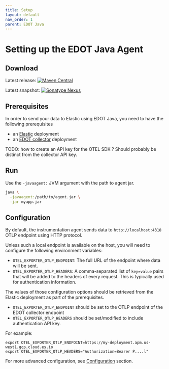 ```yaml
---
title: Setup
layout: default
nav_order: 1
parent: EDOT Java
---
```


# Setting up the EDOT Java Agent

## Download

Latest release: [![Maven Central](https://img.shields.io/maven-central/v/co.elastic.otel/elastic-otel-javaagent?label=elastic-otel-javaagent)](https://mvnrepository.com/artifact/co.elastic.otel/elastic-otel-javaagent/latest)

Latest snapshot: [![Sonatype Nexus](https://img.shields.io/nexus/s/co.elastic.otel/elastic-otel-javaagent?server=https%3A%2F%2Foss.sonatype.org&label=elastic-otel-javaagent)](https://oss.sonatype.org/service/local/artifact/maven/redirect?r=snapshots&g=co.elastic.otel&a=elastic-otel-javaagent&v=LATEST)

## Prerequisites

In order to send your data to Elastic using EDOT Java, you need to have the following prerequisites
- an [Elastic](/quickstart/) deployment
- an [EDOT collector](/edot-collector/) deployment

TODO: how to create an API key for the OTEL SDK ? Should probably be distinct from the collector API key.

## Run

Use the `-javaagent:` JVM argument with the path to agent jar.

```bash
java \
  -javaagent:/path/to/agent.jar \
  -jar myapp.jar
```

## Configuration

By default, the instrumentation agent sends data to `http://localhost:4318` OTLP endpoint using HTTP protocol.

Unless such a local endpoint is available on the host, you will need to configure the following environment variables:

* `OTEL_EXPORTER_OTLP_ENDPOINT`: The full URL of the endpoint where data will be sent.
* `OTEL_EXPORTER_OTLP_HEADERS`: A comma-separated list of `key=value` pairs that will
  be added to the headers of every request. This is typically used for authentication information.

The values of those configuration options should be retrieved from the Elastic deployment as part of the prerequisites.
- `OTEL_EXPORTER_OTLP_ENDPOINT` should be set to the OTLP endpoint of the EDOT collector endpoint
- `OTEL_EXPORTER_OTLP_HEADERS` should be set/modified to include authentication API key.

For example:

```shell
export OTEL_EXPORTER_OTLP_ENDPOINT=https://my-deployment.apm.us-west1.gcp.cloud.es.io
export OTEL_EXPORTER_OTLP_HEADERS="Authorization=Bearer P....l"
```

For more advanced configuration, see [Configuration](../configuration.md) section.